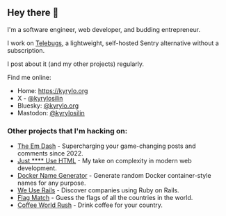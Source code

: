 ## Hey there 👋

I'm a software engineer, web developer, and budding entrepreneur.

I work on [Telebugs](https://telebugs.com), a lightweight, self-hosted Sentry alternative without a subscription.

I post about it (and my other projects) regularly.

Find me online:

- Home: https://kyrylo.org
- X - [@kyrylosilin](https://x.com/kyrylosilin)
- Bluesky: [@kyrylo.org](https://bsky.app/profile/kyrylo.org)
- Mastodon: [@kyrylosilin](https://mastodon.social/@kyrylosilin)

### Other projects that I'm hacking on:

- [The Em Dash](https://the-em-dash.com) - Supercharging your game-changing posts and comments since 2022.
- [Just **** Use HTML](https://justfuckingusehtml.com) - My take on complexity in modern web development.
- [Docker Name Generator](https://dockernamegenerator.com) - Generate random Docker container-style names for any purpose.
- [We Use Rails](https://weuserails.com) - Discover companies using Ruby on Rails.
- [Flag Match](https://flagmatch.com) - Guess the flags of all the countries in the world.
- [Coffee World Rush](https://coffeeworldrush.com) - Drink coffee for your country.
